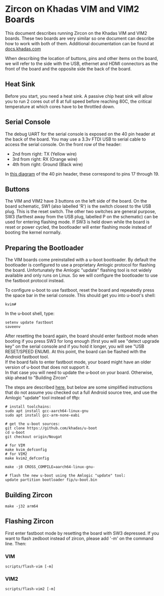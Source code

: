 # Zircon on Khadas VIM and VIM2 Boards

This document describes running Zircon on the Khadas VIM and VIM2 boards.
These two boards are very similar so one document can describe how to work with both of them.
Additional documentation can be found at [docs.khadas.com](http://docs.khadas.com/)

When describing the location of buttons, pins and other items on the board,
we will refer to the side with the USB, ethernet and HDMI connectors as the front of the board
and the opposite side the back of the board.

## Heat Sink

Before you start, you need a heat sink. A passive chip heat sink will allow you
to run 2 cores out of 8 at full speed before reaching 80C, the critical
temperature at which cores have to be throttled down.


## Serial Console

The debug UART for the serial console is exposed on the 40 pin header at the back of the board.
You may use a 3.3v FTDI USB to serial cable to access the serial console.
On the front row of the header:

- 2nd from right: TX (Yellow wire)
- 3rd from right: RX (Orange wire)
- 4th from right: Ground (Black wire)

In [this diagram](http://docs.khadas.com/basics/VimGPIOPinout/) of the 40 pin header,
these correspond to pins 17 through 19.

## Buttons

The VIM and VIM2 have 3 buttons on the left side of the board.
On the board schematic, SW1 (also labelled 'R') is the switch closest to the USB
plug. This is the reset switch. The other two switches are general purpose,
SW3 (farthest away from the USB plug, labelled P on the schematic) can
be used for entering flashing mode.  If SW3 is held down while the
board is reset or power cycled, the bootloader will enter flashing mode
instead of booting the kernel normally.

## Preparing the Bootloader

The VIM boards come preinstalled with a u-boot bootloader.
By default the bootloader is configured to use a proprietary Amlogic protocol
for flashing the board.
Unfortunately the Amlogic "update" flashing tool is not widely available
and only runs on Linux. So we will configure the bootloader to use the fastboot
protocol instead.

To configure u-boot to use fastboot, reset the board and repeatedly press the
space bar in the serial console. This should get you into u-boot's shell:

```
kvim#
```

In the u-boot shell, type:

```
setenv update fastboot
saveenv
```

After resetting the board again, the board should enter fastboot mode when booting
if you press SW3 for long enough (first you will see "detect upgrade key" on the
serial console and if you hold it longer, you will see "USB RESET/SPEED ENUM).
At this point, the board can be flashed with the Android fastboot tool.  
If the board fails to enter fastboot mode, your board might have an older version of u-boot
that does not support it.  
In that case you will need to update the u-boot on your board.
Otherwise, skip ahead to "Building Zircon"

The steps are described [here](http://docs.khadas.com/develop/BuildAndroid/),
but below are some simplified instructions that do not assume you checked out a full Android
source tree, and use the Amlogic "update" tool instead of tftp:

```
# install toolchains:
sudo apt install gcc-aarch64-linux-gnu
sudo apt install gcc-arm-none-eabi

# get the u-boot sources:
git clone https://github.com/khadas/u-boot
cd u-boot
git checkout origin/Nougat

# for VIM
make kvim_defconfig
# for VIM2
make kvim2_defconfig

make -j8 CROSS_COMPILE=aarch64-linux-gnu-

# flash the new u-boot using the Amlogic "update" tool:
update partition bootloader fip/u-boot.bin
```
## Building Zircon

```
make -j32 arm64
```

## Flashing Zircon

First enter fastboot mode by resetting the board with SW3 depressed. If you want
to flash zedboot instead of zircon, please add '-m' on the command line.
Then:

### VIM

```
scripts/flash-vim [-m]
```

### VIM2

```
scripts/flash-vim2 [-m]
```

